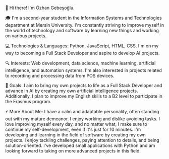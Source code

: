 👋 Hi there! I'm Özhan Gebeşoğlu.

🎓 I'm a second-year student in the Information Systems and Technologies department at Mersin University. I'm constantly striving to improve myself in the world of technology and software by learning new things and working on various projects.

💻 Technologies & Languages: Python, JavaScript, HTML, CSS. I'm on my way to becoming a Full Stack Developer and aspire to develop AI projects.

🔍 Interests: Web development, data science, machine learning, artificial intelligence, and automation systems. I'm also interested in projects related to recording and processing data from POS devices.

🚀 Goals: I aim to bring my own projects to life as a Full Stack Developer and advance in AI by creating my own artificial intelligence projects. Additionally, I plan to improve my English skills to a B2 level to participate in the Erasmus program.

⚡ More About Me: I have a calm and adaptable personality, often standing out with my mature demeanor. I enjoy working and dislike avoiding tasks. I love improving myself every day, and no matter what, I make sure to continue my self-development, even if it's just for 10 minutes. I'm developing and learning in the field of software by creating my own projects. I enjoy tackling challenges, paying attention to details, and being solution-oriented. I've developed small applications with Python and am looking forward to taking on more advanced projects in this field.

<!---
Kishi1905/Kishi1905 is a ✨ special ✨ repository because its `README.md` (this file) appears on your GitHub profile.
You can click the Preview link to take a look at your changes.
--->
